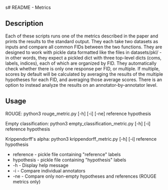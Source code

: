 
s# README - Metrics

## Description 
Each of these scripts runs one of the metrics described in the paper and prints the results to the standard output. They each take two datasets as inputs and compare all common FIDs between the two functions. They are designed to work with pickle data formatted like the files in datasets/pkl/ - in other words, they expect a pickled dict with three top-level dicts (coms, labels, indices), each of which are organized by FID. They automatically check whether there is only one response per FID, or multiple. If multiple, scores by default will be calculated by averaging the results of the multiple hypotheses for each FID, and averaging those average scores. There is an option to instead analyze the results on an annotator-by-annotator level.

## Usage

ROUGE:
python3 rouge_metric.py [-h] [-i] [-ne] reference hypothesis

Empty classification:
python3 empty_classification_metric.py [-h] [-i] reference hypothesis

Krippendorff's alpha:
python3 krippendorff_metric.py [-h] [-i] reference hypothesis

* reference - pickle file containing "reference" labels 
* hypothesis - pickle file containing "hypothesis" labels
* -h - Display help message
* -i - Compare individual annotators
* -ne - Compare only non-empty hypotheses and references (ROUGE metrics only)